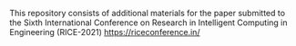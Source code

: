 This repository consists of additional materials for the paper submitted to the Sixth International Conference on Research in Intelligent Computing in Engineering (RICE-2021) https://riceconference.in/

